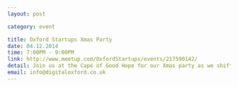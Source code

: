 ```yaml
---
layout: post

category: event

title: Oxford Startups Xmas Party 
date: 04.12.2014
time: 7:00PM - 9:00PM
link: http://www.meetup.com/OxfordStartups/events/217590142/
detail: Join us at the Cape of Good Hope for our Xmas party as we shift to our new regular slot of first Thursday of the month. There will be a Free Xmas prize draw with some invaluable startup prizes you don't want to miss out on!
email: info@digitaloxford.co.uk
---
```

